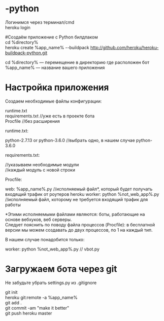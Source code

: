 # -python
Логинимся через терминал/cmd  
heroku login  

#Создаём приложение с Python билдпаком  
cd %directory%  
heroku create %app_name% --buildpack http://github.com/heroku/heroku-buildpack-python.git  

cd %directory% — перемещение в директорию где расположен бот  
%app_name% — название вашего приложения  

# Настройка приложения  
Создаем необходимые файлы конфигурации:  

runtime.txt  
requirements.txt //уже есть в проекте бота  
Procfile //без расширения  

runtime.txt:  

python-2.7.13 or python-3.6.0 //выбрать одно, в нашем случае python-3.6.0  

requirements.txt:  

//указываем необходимые модули  
//каждый модуль с новой строки  

Procfile:  

web: %app_name%.py //исполняемый файл*, который будет получать входящий трафик от роутеров heroku worker: python %not_web_app%.py //исполняемый файл, которому не требуется входящий трафик для работы  

*Этими исполняемыми файлами являются: боты, работающие на основе вебхуков, веб серверы.  
Следует пояснить по поводу файла процессов (Procfile): в бесплатной версии мы можем создавать до двух процессов, по 1 на каждый тип.  

В нашем случае понадобится только:  

worker: python %not_web_app%.py // vbot.py  

# Загружаем бота через git  
Не забудьте убрать settings.py из .gitignore  

git init  
heroku git:remote -a %app_name%  
git add .  
git commit -am "make it better"  
git push heroku master  
